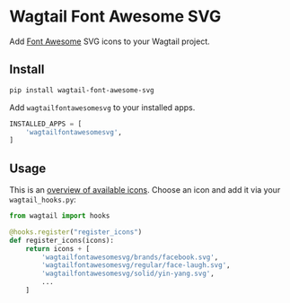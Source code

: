 # Wagtail Font Awesome SVG

Add [Font Awesome](https://fontawesome.com/icons?d=gallery&m=free) SVG icons to your Wagtail project.

## Install

```sh
pip install wagtail-font-awesome-svg
```

Add `wagtailfontawesomesvg` to your installed apps.

```python
INSTALLED_APPS = [
    'wagtailfontawesomesvg',
]
```

## Usage

This is an [overview of available icons](https://fontawesome.com/icons?d=gallery&m=free). 
Choose an icon and add it via your `wagtail_hooks.py`:

```python
from wagtail import hooks

@hooks.register("register_icons")
def register_icons(icons):
    return icons + [
        'wagtailfontawesomesvg/brands/facebook.svg',
        'wagtailfontawesomesvg/regular/face-laugh.svg',
        'wagtailfontawesomesvg/solid/yin-yang.svg',
        ...
    ]
```

